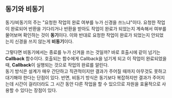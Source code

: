 ## 동기와 비동기

동기/비동기의 주는 "요청한 작업의 완료 여부를 누가 신경을 쓰느냐"이다. 요청한 작업이 완료되어 반환을 기다리거나 반환을 받아도 작업이 완료가 되었는지 계속해서 여부를 물어보며 확인하는 것이 **동기**이다. 이와 반대로 요청한 작업이 완료가 되었는지 안되었는지 신경을 쓰지 않는게 **비동기**이다.



그렇다면 비동기에서는 종료를 누가 신겨을 쓰는 것일까? 바로 호출시에 같이 넘기는 **Callback** 함수이다. 호출되는 함수에게 Callback을 넘기게 되고 이 작업이 완료되었을 때, **Callback**이 실행되는 것으로 작업의 완료를 알린다.  
동기 방식은 설계가 매우 간단하고 직관적이지만 결과가 주어질 때까지 아무것도 못하고 대기해야 한다는 단점이 있다. 반면, 비동기 방식은 동기보다 복잡하지만 결과가 주어지는데 시간이 걸리더라도 그 시간 동안 다른 작업을 할 수 있으므로 자원을 효율적으로 사용할 수 있다는 장점이 있다.



<!-- 해야할 일이 빨래, 설거지, 청소 3가지가 있다고 가정해보자.

- 이 일들을 동기적으로 처리한다면 빨래를 하고 설거지를 한 뒤, 청소를 한다. 
- 비동기적으로 일을 처리한다면 빨래하는 업체에게 빨래를 시킨다. 설거지 대행 업체에 설거지를 시키고, 청소 대행 업체에 청소를 시킨다. 셋 중 어떤 것이 먼저 완료될지는 알 수 없다. 일을 모두 마친 업체는 나에게 알려줄 것이니 나는 다른 작업을 할 수 있다.
  - 이 때는 백그라운드 스레드에서 해당 작업을 처리하는 경우의 비동기를 의미한다.

이제 비유가 아닌 개념적으로 설명해보자.

- 동기(synchronous : 동시에 일어나는)
  - 동시에 일어난다는 뜻이다. 요청과 그 결과가 동시에 일어난다는 약속이다.
  - 바로 요청을 하면 시간이 얼마가 걸리던지 요청한 자리에서 결과가 주어져야 한다.
  - 요청과 결과가 한 자리에서 동시에 일어난다.
  - A노드와 B노드 사이의 작업 처리 단위(transaction)를 동시에 맞추겠다.
- 비동기(Asynchronous : 동시에 일어나지 않는)
  - 동시에 일어나지 않는다를 의미한다. 요청과 결과가 동시에 일어나지 않을 것이라는 약속이다.
  - 요청한 그 자리에서 결과가 주어지지 않는다.
  - 노드 사이의 작업 처리 단위를 동시에 맞추지 않아도 된다. -->
